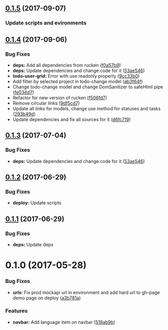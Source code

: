 <a name="0.1.5"></a>
## [0.1.5](https://github.com/site15/rucken-todo/compare/0.1.4...0.1.5) (2017-09-07)


### Update scripts and evironments


<a name="0.1.4"></a>
## [0.1.4](https://github.com/site15/rucken-todo/compare/0.1.2...0.1.4) (2017-09-06)


### Bug Fixes

* **deps:** Add all dependencies from rucken ([f0a57b9](https://github.com/site15/rucken-todo/commit/f0a57b9))
* **deps:** Update dependencies and change code for it ([53ae546](https://github.com/site15/rucken-todo/commit/53ae546))
* **todo-user-grid:** Error with use readonly property ([9cc33b0](https://github.com/site15/rucken-todo/commit/9cc33b0))
* Add filter by selected project in todo-change model ([ab3f64f](https://github.com/site15/rucken-todo/commit/ab3f64f))
* Change todo-change model and change DomSanitizer to safeHtml pipe ([fe034d7](https://github.com/site15/rucken-todo/commit/fe034d7))
* Refactor for new version of rucken ([f506fd7](https://github.com/site15/rucken-todo/commit/f506fd7))
* Remove circular links ([9df5cd7](https://github.com/site15/rucken-todo/commit/9df5cd7))
* Update all links for models, change use method for statuses and tasks ([293b49d](https://github.com/site15/rucken-todo/commit/293b49d))
* Update dependencies and fix all sources for it ([d6fc719](https://github.com/site15/rucken-todo/commit/d6fc719))



<a name="0.1.3"></a>
## [0.1.3](https://github.com/site15/rucken-todo/compare/0.1.2...v0.1.3) (2017-07-04)


### Bug Fixes

* **deps:** Update dependencies and change code for it ([53ae546](https://github.com/site15/rucken-todo/commit/53ae546))



<a name="0.1.2"></a>
## [0.1.2](https://github.com/site15/rucken-todo/compare/0.1.0...v0.1.2) (2017-06-29)

### Bug Fixes

* **deploy:** Update scripts


<a name="0.1.1"></a>
## [0.1.1](https://github.com/site15/rucken-todo/compare/0.1.0...v0.1.1) (2017-06-29)

### Bug Fixes

* **deps:** Update deps


<a name="0.1.0"></a>
# 0.1.0 (2017-05-28)


### Bug Fixes

* **urls:** Fix prod mockapi url in environment and add hard url to gh-page demo page on deploy ([a3b781a](https://github.com/site15/rucken-todo/commit/a3b781a))


### Features

* **navbar:** Add language item on navbar ([518ab9b](https://github.com/site15/rucken-todo/commit/518ab9b))



